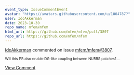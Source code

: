 ```yaml
---
event_type: IssueCommentEvent
avatar: "https://avatars.githubusercontent.com/u/1004787?"
user: IdoAkkerman
date: 2023-10-30
repo_name: mfem/mfem
html_url: https://github.com/mfem/mfem/pull/3807
repo_url: https://github.com/mfem/mfem
---
```


<a href='https://github.com/IdoAkkerman' target='_blank'>IdoAkkerman</a> commented on issue <a href='https://github.com/mfem/mfem/pull/3807' target='_blank'>mfem/mfem#3807</a>.

<small>Will this PR also enable DG-like coupling between NURBS patches?...</small>

<a href='https://github.com/mfem/mfem/pull/3807' target='_blank'>View Comment</a>